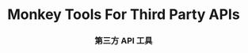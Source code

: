 <div align="center">

# Monkey Tools For Third Party APIs

<h3 align="center">第三方 API 工具</h3>

</div>